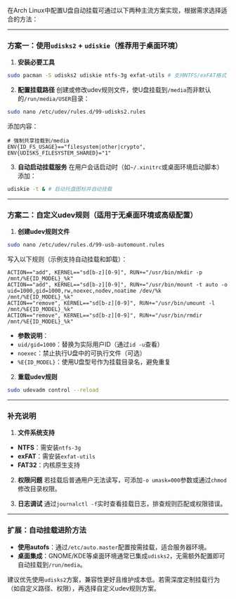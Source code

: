 在Arch Linux中配置U盘自动挂载可通过以下两种主流方案实现，根据需求选择适合的方法：

---

### **方案一：使用`udisks2` + `udiskie`（推荐用于桌面环境）**
1. **安装必要工具**
```bash
sudo pacman -S udisks2 udiskie ntfs-3g exfat-utils # 支持NTFS/exFAT格式
```

2. **配置挂载路径**
创建或修改udev规则文件，使U盘挂载到`/media`而非默认的`/run/media/USER`目录：
```bash
sudo nano /etc/udev/rules.d/99-udisks2.rules
```
添加内容：
```udev
# 强制共享挂载到/media
ENV{ID_FS_USAGE}=="filesystem|other|crypto", ENV{UDISKS_FILESYSTEM_SHARED}="1"
```

3. **自动启动挂载服务**
在用户会话启动时（如`~/.xinitrc`或桌面环境启动脚本）添加：
```bash
udiskie -t & # 启动托盘图标并自动挂载
```

---

### **方案二：自定义udev规则（适用于无桌面环境或高级配置）**
1. **创建udev规则文件**
```bash
sudo nano /etc/udev/rules.d/99-usb-automount.rules
```
写入以下规则（示例支持自动挂载和卸载）：
```udev
ACTION=="add", KERNEL=="sd[b-z][0-9]", RUN+="/usr/bin/mkdir -p /mnt/%E{ID_MODEL}_%k"
ACTION=="add", KERNEL=="sd[b-z][0-9]", RUN+="/usr/bin/mount -t auto -o uid=1000,gid=1000,rw,noexec,nodev,noatime /dev/%k /mnt/%E{ID_MODEL}_%k"
ACTION=="remove", KERNEL=="sd[b-z][0-9]", RUN+="/usr/bin/umount -l /mnt/%E{ID_MODEL}_%k"
ACTION=="remove", KERNEL=="sd[b-z][0-9]", RUN+="/usr/bin/rmdir /mnt/%E{ID_MODEL}_%k"
```
- **参数说明**：
- `uid/gid=1000`：替换为实际用户ID（通过`id -u`查看）
- `noexec`：禁止执行U盘中的可执行文件（可选）
- `%E{ID_MODEL}`：使用U盘型号作为挂载目录名，避免重复

2. **重载udev规则**
```bash
sudo udevadm control --reload
```

---

### **补充说明**
1. **文件系统支持**
- **NTFS**：需安装`ntfs-3g`
- **exFAT**：需安装`exfat-utils`
- **FAT32**：内核原生支持

2. **权限问题**
若挂载后普通用户无法读写，可添加`-o umask=000`参数或通过`chmod`修改目录权限。

3. **日志调试**
通过`journalctl -f`实时查看挂载日志，排查规则匹配或权限错误。

---

### **扩展：自动挂载进阶方法**
- **使用autofs**：通过`/etc/auto.master`配置按需挂载，适合服务器环境。
- **桌面集成**：GNOME/KDE等桌面环境通常已集成`udisks2`，无需额外配置即可自动挂载到`/run/media`。

建议优先使用`udisks2`方案，兼容性更好且维护成本低。若需深度定制挂载行为（如自定义路径、权限），再选择自定义udev规则方案。